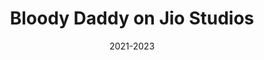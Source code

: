 ---
title: "Bloody Daddy on Jio Studios"
image: "/images/bloodydaddy.jpeg"
team: "Thomas Jackki"
date: "2021-2023"
additional:

  content: |
    <p><strong>Introduction:</strong></p>
    <p><em>Bloody Daddy</em>, an Indian Hindi-language film starring Shahid Kapoor in the lead role as an anti-hero, is directed by Ali Abbas Zafar. This action thriller is hideously funny, unpredictable, brutal, and brave. At a time when content is evolving, characters are no longer strictly white or black but grey and realistic. Our task on the marketing end was to ensure the key message of the movie — that the character is flawed — was communicated clearly to the viewers.</p>

    <p><strong>Objective:</strong></p>
    <p>The strategy was to highlight Shahid Kapoor's ace acting performance and to emphasize that there is no absolute right or wrong — only wrong and a lesser wrong. The goal was to bond with the audience as an entertainer while recognizing that segments of society consist of flawed individuals who sometimes choose the lesser wrong. In simple terms, the objective was: acknowledge, accept, and converse.</p>

    <p><strong>Results:</strong></p>
    <p>&bull; Instagram Meme Reach: 20M+<br>&bull; Instagram Edit / Fan page Reach: 14M+<br>&bull; <em>Bloody Daddy</em> became the most viewed movie on the Jio Cinema app for two consecutive weeks.</p>

    <p><strong>Execution:</strong></p>
    <p>The campaign execution focused on increasing Shahid Kapoor's popularity and positioning him in mass-appeal films, highlighting the film's narrative, and reaching out to younger audiences and action lovers.<br>The social media posts included humorous content and recommendations that amplified the movie as a wholesome entertainer, not just another crime
---